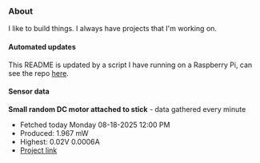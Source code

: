 ### About
I like to build things. I always have projects that I'm working on.

#### Automated updates
This README is updated by a script I have running on a Raspberry Pi, can see the repo [here](https://github.com/jdc-cunningham/raspi-git-repo-updater).

#### Sensor data


**Small random DC motor attached to stick** - data gathered every minute
- Fetched today Monday 08-18-2025 12:00 PM
- Produced: 1.967 mW
- Highest: 0.02V 0.0006A
- [Project link](https://github.com/jdc-cunningham/turbine-raspi)